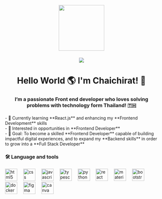 <div align="center">
  <img height="150" src="https://media1.giphy.com/media/v1.Y2lkPTZjMDliOTUya204M2hxcHFmMjdlNTkzNWg0bXh1N2NrbW4weXV0ZnR4NzYwOWQ5diZlcD12MV9naWZzX3NlYXJjaCZjdD1n/P8ef3Dkynk0xLx1h1T/200.gif"  />
</div>

###

<div align="center">
  <img src="https://visitor-badge.laobi.icu/badge?page_id=chaichirat.chaichirat&"  />
</div>

###

<h1 align="center">Hello World 🌎 I'm Chaichirat! 👋</h1>

###

<h3 align="center">I’m a passionate Front end developer who loves solving problems with technology form Thailand! 🇹🇭</h3>

###

<p align="left">- 🌱 Currently learning **React.js** and enhancing my **Frontend Development** skills  <br>- 💼 Interested in opportunities in **Frontend Developer**<br>- 🎯 Goal: To become a skilled **Frontend Developer** capable of building impactful digital experiences, and to expand my **Backend skills** in order to grow into a **Full Stack Developer**</p>

###

<h3 align="left">🛠 Language and tools</h3>

###

<div align="left">
  <img src="https://cdn.jsdelivr.net/gh/devicons/devicon/icons/html5/html5-original.svg" height="40" alt="html5 logo"  />
  <img width="12" />
  <img src="https://cdn.jsdelivr.net/gh/devicons/devicon/icons/css3/css3-original.svg" height="40" alt="css logo"  />
  <img width="12" />
  <img src="https://cdn.jsdelivr.net/gh/devicons/devicon/icons/javascript/javascript-original.svg" height="40" alt="javascript logo"  />
  <img width="12" />
  <img src="https://cdn.jsdelivr.net/gh/devicons/devicon/icons/typescript/typescript-original.svg" height="40" alt="typescript logo"  />
  <img width="12" />
  <img src="https://cdn.jsdelivr.net/gh/devicons/devicon/icons/python/python-original.svg" height="40" alt="python logo"  />
  <img width="12" />
  <img src="https://cdn.jsdelivr.net/gh/devicons/devicon/icons/react/react-original.svg" height="40" alt="react logo"  />
  <img width="12" />
  <img src="https://cdn.jsdelivr.net/gh/devicons/devicon/icons/materialui/materialui-original.svg" height="40" alt="materialui logo"  />
  <img width="12" />
  <img src="https://cdn.jsdelivr.net/gh/devicons/devicon/icons/bootstrap/bootstrap-original.svg" height="40" alt="bootstrap logo"  />
  <img width="12" />
  <img src="https://cdn.jsdelivr.net/gh/devicons/devicon/icons/docker/docker-original.svg" height="40" alt="docker logo"  />
  <img width="12" />
  <img src="https://cdn.jsdelivr.net/gh/devicons/devicon/icons/figma/figma-original.svg" height="40" alt="figma logo"  />
  <img width="12" />
  <img src="https://cdn.jsdelivr.net/gh/devicons/devicon/icons/canva/canva-original.svg" height="40" alt="canva logo"  />
</div>

###
